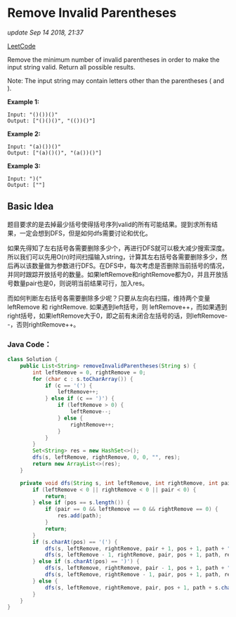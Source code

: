 # Remove Invalid Parentheses

_update Sep 14 2018, 21:37_

[LeetCode](https://leetcode.com/problems/remove-invalid-parentheses/description/)

Remove the minimum number of invalid parentheses in order to make the input string valid. Return all possible results.

Note: The input string may contain letters other than the parentheses \( and \).

**Example 1:**

```text
Input: "()())()"
Output: ["()()()", "(())()"]
```

**Example 2:**

```text
Input: "(a)())()"
Output: ["(a)()()", "(a())()"]
```

**Example 3:**

```text
Input: ")("
Output: [""]
```

## Basic Idea

题目要求的是去掉最少括号使得括号序列valid的所有可能结果。提到求所有结果，一定会想到DFS，但是如何dfs需要讨论和优化。

如果先得知了左右括号各需要删除多少个，再进行DFS就可以极大减少搜索深度。所以我们可以先用O\(n\)时间扫描输入string，计算其左右括号各需要删除多少，然后再以该数量做为参数进行DFS。在DFS中，每次考虑是否删除当前括号的情况，并同时跟踪开放括号的数量。如果leftRemove和rightRemove都为0，并且开放括号数量pair也是0，则说明当前结果可行，加入res。

而如何判断左右括号各需要删除多少呢？只要从左向右扫描，维持两个变量leftRemove 和 rightRemove. 如果遇到left括号，则 leftRemove++，而如果遇到right括号，如果leftRemove大于0，即之前有未闭合左括号的话，则leftRemove--，否则rightRemove++。

### Java Code：

```java
class Solution {
    public List<String> removeInvalidParentheses(String s) {
        int leftRemove = 0, rightRemove = 0;
        for (char c : s.toCharArray()) {
            if (c == '(') {
                leftRemove++;
            } else if (c == ')') {
                if (leftRemove > 0) {
                    leftRemove--;
                } else {
                    rightRemove++;
                }
            }
        }                                                   
        Set<String> res = new HashSet<>();
        dfs(s, leftRemove, rightRemove, 0, 0, "", res);
        return new ArrayList<>(res);
    }

    private void dfs(String s, int leftRemove, int rightRemove, int pair, int pos, String path, Set<String> res) {
        if (leftRemove < 0 || rightRemove < 0 || pair < 0) {
            return;
        } else if (pos == s.length()) {
            if (pair == 0 && leftRemove == 0 && rightRemove == 0) {
                res.add(path);
            }
            return;
        }
        if (s.charAt(pos) == '(') {
            dfs(s, leftRemove, rightRemove, pair + 1, pos + 1, path + "(", res);
            dfs(s, leftRemove - 1, rightRemove, pair, pos + 1, path, res);
        } else if (s.charAt(pos) == ')') {
            dfs(s, leftRemove, rightRemove, pair - 1, pos + 1, path + ")", res);
            dfs(s, leftRemove, rightRemove - 1, pair, pos + 1, path, res);
        } else {
            dfs(s, leftRemove, rightRemove, pair, pos + 1, path + s.charAt(pos), res);
        }
    }
}
```

